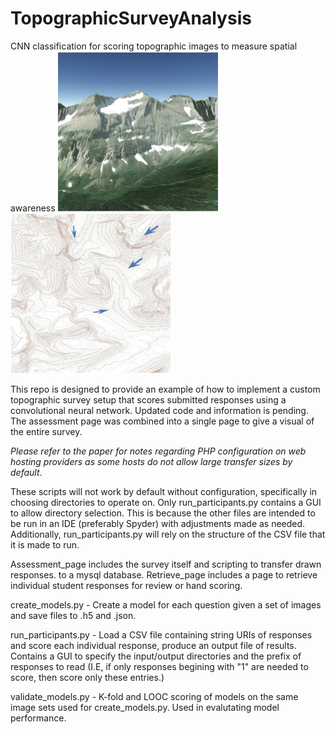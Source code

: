 # TopographicSurveyAnalysis
CNN classification for scoring topographic images to measure spatial awareness
<img src="https://github.com/tbenne10/TopographicSurveyAnalysis/blob/master/Assessment_page/q1_1.png" width="256" height="256">
<img src="https://github.com/tbenne10/TopographicSurveyAnalysis/blob/master/Assessment_page/q1_2.png" width="256" height="256">

This repo is designed to provide an example of how to implement a custom topographic survey setup that scores submitted responses using a convolutional neural network. Updated code and information is pending. The assessment page was combined into a single page to give a visual of the entire survey. 

*Please refer to the paper for notes regarding PHP configuration on web hosting providers as some hosts do not allow large transfer sizes by default*. 

These scripts will not work by default without configuration, specifically in choosing directories to operate on. Only run_participants.py contains a GUI to allow directory selection. This is because the other files are intended to be run in an IDE (preferably Spyder) with adjustments made as needed. Additionally, run_participants.py will rely on the structure of the CSV file that it is made to run. 

Assessment_page includes the survey itself and scripting to transfer drawn responses. to a mysql database. 
Retrieve_page includes a page to retrieve individual student responses for review or hand scoring. 

create_models.py - Create a model for each question given a set of images and save files to .h5 and .json. 

run_participants.py - Load a CSV file containing string URIs of responses and score each individual response, produce an output file of results. Contains a GUI to specify the input/output directories and the prefix of responses to read (I.E, if only responses begining with "1" are needed to score, then score only these entries.)

validate_models.py - K-fold and LOOC scoring of models on the same image sets used for create_models.py. Used in evalutating model performance. 
